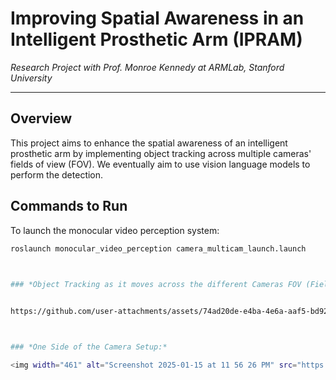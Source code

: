 # **Improving Spatial Awareness in an Intelligent Prosthetic Arm (IPRAM)**  
*Research Project with Prof. Monroe Kennedy at ARMLab, Stanford University*  

---

## **Overview**
This project aims to enhance the spatial awareness of an intelligent prosthetic arm by implementing object tracking across multiple cameras' fields of view (FOV). We eventually aim to use vision language models to perform the detection.


## **Commands to Run**  
To launch the monocular video perception system:  
```bash
roslaunch monocular_video_perception camera_multicam_launch.launch


   
### *Object Tracking as it moves across the different Cameras FOV (Field of View)*


https://github.com/user-attachments/assets/74ad20de-e4ba-4e6a-aaf5-bd92d5919842



### *One Side of the Camera Setup:*

<img width="461" alt="Screenshot 2025-01-15 at 11 56 26 PM" src="https://github.com/user-attachments/assets/ec538415-5fce-46a3-98a8-0e235b7cf9d4" />



